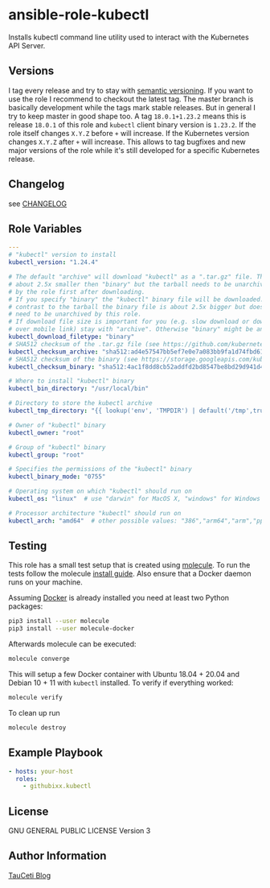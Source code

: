ansible-role-kubectl
====================

Installs kubectl command line utility used to interact with the Kubernetes API Server.

Versions
--------

I tag every release and try to stay with [semantic versioning](http://semver.org). If you want to use the role I recommend to checkout the latest tag. The master branch is basically development while the tags mark stable releases. But in general I try to keep master in good shape too. A tag `18.0.1+1.23.2` means this is release `18.0.1` of this role and `kubectl` client binary version is `1.23.2`. If the role itself changes `X.Y.Z` before `+` will increase. If the Kubernetes version changes `X.Y.Z` after `+` will increase. This allows to tag bugfixes and new major versions of the role while it's still developed for a specific Kubernetes release.

Changelog
---------

see [CHANGELOG](https://github.com/githubixx/ansible-role-kubectl/blob/master/CHANGELOG.md)

Role Variables
--------------

```yaml
---
# "kubectl" version to install
kubectl_version: "1.24.4"

# The default "archive" will download "kubectl" as a ".tar.gz" file. This is
# about 2.5x smaller then "binary" but the tarball needs to be unarchived
# by the role first after downloading.
# If you specify "binary" the "kubectl" binary file will be downloaded. In
# contrast to the tarball the binary file is about 2.5x bigger but doesn't
# need to be unarchived by this role.
# If download file size is important for you (e.g. slow download or download
# over mobile link) stay with "archive". Otherwise "binary" might be an option.
kubectl_download_filetype: "binary"
# SHA512 checksum of the .tar.gz file (see https://github.com/kubernetes/kubernetes/blob/master/CHANGELOG/CHANGELOG-1.24.md#client-binaries)
kubectl_checksum_archive: "sha512:ad4e57547bb5ef7e0e7a083bb9fa1d74fbd619252d413b1d556c8dc7836dcbad461376c36587a85df6540b04f87142fd99cd712ae0f4928f1b42d26b60bb2f15"
# SHA512 checksum of the binary (see https://storage.googleapis.com/kubernetes-release/release/v1.24.4/bin/linux/amd64/kubectl.sha512)
kubectl_checksum_binary: "sha512:4ac1f8dd8cb52addfd2bd8547be8bd29d941d4bc672d526d6d05c49a6e91b113e2da27a17aa6081dc8127d555e22546d3628c57ef593cef9dff7b6f7bf6f5519"

# Where to install "kubectl" binary
kubectl_bin_directory: "/usr/local/bin"

# Directory to store the kubectl archive
kubectl_tmp_directory: "{{ lookup('env', 'TMPDIR') | default('/tmp',true) }}"

# Owner of "kubectl" binary
kubectl_owner: "root"

# Group of "kubectl" binary
kubectl_group: "root"

# Specifies the permissions of the "kubectl" binary
kubectl_binary_mode: "0755"

# Operating system on which "kubectl" should run on
kubectl_os: "linux"  # use "darwin" for MacOS X, "windows" for Windows

# Processor architecture "kubectl" should run on
kubectl_arch: "amd64"  # other possible values: "386","arm64","arm","ppc64le","s390x"
```

Testing
-------

This role has a small test setup that is created using [molecule](https://github.com/ansible-community/molecule). To run the tests follow the molecule [install guide](https://molecule.readthedocs.io/en/latest/installation.html). Also ensure that a Docker daemon runs on your machine.

Assuming [Docker](https://www.docker.io) is already installed you need at least two Python packages:

```bash
pip3 install --user molecule
pip3 install --user molecule-docker
```

Afterwards molecule can be executed:

```bash
molecule converge
```

This will setup a few Docker container with Ubuntu 18.04 + 20.04 and Debian 10 + 11 with `kubectl` installed. To verify if everything worked:

```bash
molecule verify
```

To clean up run

```bash
molecule destroy
```

Example Playbook
----------------

```yaml
- hosts: your-host
  roles:
    - githubixx.kubectl
```

License
-------

GNU GENERAL PUBLIC LICENSE Version 3

Author Information
------------------

[TauCeti Blog](http://www.tauceti.blog)
